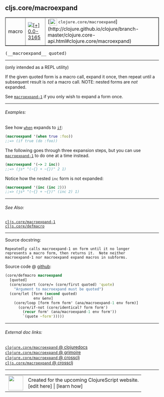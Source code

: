 ## cljs.core/macroexpand



 <table border="1">
<tr>
<td>macro</td>
<td><a href="https://github.com/cljsinfo/cljs-api-docs/tree/0.0-3165"><img valign="middle" alt="[+] 0.0-3165" title="Added in 0.0-3165" src="https://img.shields.io/badge/+-0.0--3165-lightgrey.svg"></a> </td>
<td>
[<img height="24px" valign="middle" src="http://i.imgur.com/1GjPKvB.png"> <samp>clojure.core/macroexpand</samp>](http://clojure.github.io/clojure/branch-master/clojure.core-api.html#clojure.core/macroexpand)
</td>
</tr>
</table>


 <samp>
(__macroexpand__ quoted)<br>
</samp>

---

(only intended as a REPL utility)

If the given quoted form is a macro call, expand it once, then repeat until a
subsequent result is _not_ a macro call.  NOTE: nested forms are _not_ expanded.

See [`macroexpand-1`][doc:cljs.core/macroexpand-1] if you only wish to expand a form once.

[doc:cljs.core/macroexpand-1]:../cljs.core/macroexpand-1.md

---

###### Examples:

See how [`when`][doc:cljs.core/when] expands to [`if`][doc:special/if]:

```clj
(macroexpand '(when true :foo))
;;=> (if true (do :foo))
```

The following goes through three expansion steps, but you can use
[`macroexpand-1`][doc:cljs.core/macroexpand-1] to do one at a time instead.

```clj
(macroexpand '(-> 2 inc))
;;=> (js* "(~{} + ~{})" 2 1)
```

Notice how the nested `inc` form is not expanded:

```clj
(macroexpand '(inc (inc 2)))
;;=> (js* "(~{} + ~{})" (inc 2) 1)
```

[doc:cljs.core/when]:../cljs.core/when.md
[doc:special/if]:../special/if.md
[doc:cljs.core/macroexpand-1]:../cljs.core/macroexpand-1.md

---

###### See Also:

[`cljs.core/macroexpand-1`](../cljs.core/macroexpand-1.md)<br>
[`cljs.core/defmacro`](../cljs.core/defmacro.md)<br>

---


Source docstring:

```
Repeatedly calls macroexpand-1 on form until it no longer
represents a macro form, then returns it.  Note neither
macroexpand-1 nor macroexpand expand macros in subforms.
```


Source code @ [github](https://github.com/clojure/clojurescript/blob/r1.7.48/src/main/clojure/cljs/core.cljc#L2591-L2603):

```clj
(core/defmacro macroexpand
  [quoted]
  (core/assert (core/= (core/first quoted) 'quote)
    "Argument to macroexpand must be quoted")
  (core/let [form (second quoted)
             env &env]
    (core/loop [form form form' (ana/macroexpand-1 env form)]
      (core/if-not (core/identical? form form')
        (recur form' (ana/macroexpand-1 env form'))
        `(quote ~form')))))
```

<!--
Repo - tag - source tree - lines:

 <pre>
clojurescript @ r1.7.48
└── src
    └── main
        └── clojure
            └── cljs
                └── <ins>[core.cljc:2591-2603](https://github.com/clojure/clojurescript/blob/r1.7.48/src/main/clojure/cljs/core.cljc#L2591-L2603)</ins>
</pre>

-->

---



###### External doc links:

[`clojure.core/macroexpand` @ clojuredocs](http://clojuredocs.org/clojure.core/macroexpand)<br>
[`clojure.core/macroexpand` @ grimoire](http://conj.io/store/v1/org.clojure/clojure/1.7.0-beta3/clj/clojure.core/macroexpand/)<br>
[`clojure.core/macroexpand` @ crossclj](http://crossclj.info/fun/clojure.core/macroexpand.html)<br>
[`cljs.core/macroexpand` @ crossclj](http://crossclj.info/fun/cljs.core/macroexpand.html)<br>

---

 <table>
<tr><td>
<img valign="middle" align="right" width="48px" src="http://i.imgur.com/Hi20huC.png">
</td><td>
Created for the upcoming ClojureScript website.<br>
[edit here] | [learn how]
</td></tr></table>

[edit here]:https://github.com/cljsinfo/cljs-api-docs/blob/master/cljsdoc/cljs.core/macroexpand.cljsdoc
[learn how]:https://github.com/cljsinfo/cljs-api-docs/wiki/cljsdoc-files

<!--

This information was too distracting to show to readers, but I'll leave it
commented here since it is helpful to:

- pretty-print the data used to generate this document
- and show how to retrieve that data



The API data for this symbol:

```clj
{:description "(only intended as a REPL utility)\n\nIf the given quoted form is a macro call, expand it once, then repeat until a\nsubsequent result is _not_ a macro call.  NOTE: nested forms are _not_ expanded.\n\nSee [doc:cljs.core/macroexpand-1] if you only wish to expand a form once.",
 :ns "cljs.core",
 :name "macroexpand",
 :signature ["[quoted]"],
 :history [["+" "0.0-3165"]],
 :type "macro",
 :related ["cljs.core/macroexpand-1" "cljs.core/defmacro"],
 :full-name-encode "cljs.core/macroexpand",
 :source {:code "(core/defmacro macroexpand\n  [quoted]\n  (core/assert (core/= (core/first quoted) 'quote)\n    \"Argument to macroexpand must be quoted\")\n  (core/let [form (second quoted)\n             env &env]\n    (core/loop [form form form' (ana/macroexpand-1 env form)]\n      (core/if-not (core/identical? form form')\n        (recur form' (ana/macroexpand-1 env form'))\n        `(quote ~form')))))",
          :title "Source code",
          :repo "clojurescript",
          :tag "r1.7.48",
          :filename "src/main/clojure/cljs/core.cljc",
          :lines [2591 2603]},
 :examples [{:id "b773af",
             :content "See how [doc:cljs.core/when] expands to [doc:special/if]:\n\n```clj\n(macroexpand '(when true :foo))\n;;=> (if true (do :foo))\n```\n\nThe following goes through three expansion steps, but you can use\n[doc:cljs.core/macroexpand-1] to do one at a time instead.\n\n```clj\n(macroexpand '(-> 2 inc))\n;;=> (js* \"(~{} + ~{})\" 2 1)\n```\n\nNotice how the nested `inc` form is not expanded:\n\n```clj\n(macroexpand '(inc (inc 2)))\n;;=> (js* \"(~{} + ~{})\" (inc 2) 1)\n```"}],
 :full-name "cljs.core/macroexpand",
 :clj-symbol "clojure.core/macroexpand",
 :docstring "Repeatedly calls macroexpand-1 on form until it no longer\nrepresents a macro form, then returns it.  Note neither\nmacroexpand-1 nor macroexpand expand macros in subforms."}

```

Retrieve the API data for this symbol:

```clj
;; from Clojure REPL
(require '[clojure.edn :as edn])
(-> (slurp "https://raw.githubusercontent.com/cljsinfo/cljs-api-docs/catalog/cljs-api.edn")
    (edn/read-string)
    (get-in [:symbols "cljs.core/macroexpand"]))
```

-->
